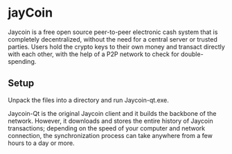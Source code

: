 # jayCoin

Jaycoin is a free open source peer-to-peer electronic cash system that is
completely decentralized, without the need for a central server or trusted
parties.  Users hold the crypto keys to their own money and transact directly
with each other, with the help of a P2P network to check for double-spending.


Setup
-----
Unpack the files into a directory and run Jaycoin-qt.exe.

Jaycoin-Qt is the original Jaycoin client and it builds the backbone of the network.
However, it downloads and stores the entire history of Jaycoin transactions;
depending on the speed of your computer and network connection, the synchronization
process can take anywhere from a few hours to a day or more.

